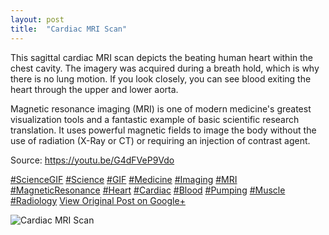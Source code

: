 ```yaml
---
layout: post
title:  "Cardiac MRI Scan"
---
```


This sagittal cardiac MRI scan depicts the beating human heart within the chest cavity. The imagery was acquired during a breath hold, which is why there is no lung motion. If you look closely, you can see blood exiting the heart through the upper and lower aorta.   
  
Magnetic resonance imaging (MRI) is one of modern medicine's greatest visualization tools and a fantastic example of basic scientific research translation. It uses powerful magnetic fields to image the body without the use of radiation (X-Ray or CT) or requiring an injection of contrast agent.  
  
Source: <https://youtu.be/G4dFVeP9Vdo>  
  
[#ScienceGIF](https://plus.google.com/s/%23ScienceGIF/posts) [#Science](https://plus.google.com/s/%23Science/posts) [#GIF](https://plus.google.com/s/%23GIF/posts) [#Medicine](https://plus.google.com/s/%23Medicine/posts) [#Imaging](https://plus.google.com/s/%23Imaging/posts) [#MRI](https://plus.google.com/s/%23MRI/posts) [#MagneticResonance](https://plus.google.com/s/%23MagneticResonance/posts) [#Heart](https://plus.google.com/s/%23Heart/posts) [#Cardiac](https://plus.google.com/s/%23Cardiac/posts) [#Blood](https://plus.google.com/s/%23Blood/posts) [#Pumping](https://plus.google.com/s/%23Pumping/posts) [#Muscle](https://plus.google.com/s/%23Muscle/posts) [#Radiology](https://plus.google.com/s/%23Radiology/posts)
[View Original Post on Google+](https://plus.google.com/+ColinSullender/posts/EoiEqa9AX6h)

![Cardiac MRI Scan](/assets/img/2015-08-26-Cardiac-MRI-Scan.gif)

